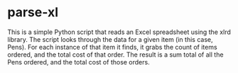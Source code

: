 # parse-xl
This is a simple Python script that reads an Excel spreadsheet using the xlrd library.
The script looks through the data for a given item (in this case, Pens).
For each instance of that item it finds, it grabs the count of items ordered, and the total cost of that order.
The result is a sum total of all the Pens ordered, and the total cost of those orders.
 
